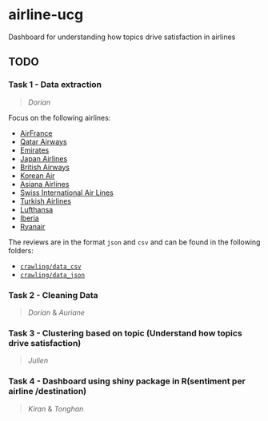 # airline-ucg
Dashboard for understanding how topics drive satisfaction in airlines

## TODO

### Task 1 - Data extraction

> *Dorian*

Focus on the following airlines:
- [AirFrance](https://www.tripadvisor.com/Airline_Review-d8729003-Reviews-Air-France) 
- [Qatar Airways](https://www.tripadvisor.com/Airline_Review-d8729134-Reviews-Qatar-Airways)
- [Emirates](https://www.tripadvisor.com/Airline_Review-d8729069-Reviews-or520-Emirates)
- [Japan Airlines](https://www.tripadvisor.com/Airline_Review-d8729095-Reviews-Japan-Airlines-JAL)
- [British Airways](https://www.tripadvisor.com/Airline_Review-d8729039-Reviews-British-Airways)
- [Korean Air](https://www.tripadvisor.com/Airline_Review-d8729105-Reviews-or1030-Korean-Air)
- [Asiana Airlines](https://www.tripadvisor.com/Airline_Review-d8729024-Reviews-Asiana-Airlines)
- [Swiss International Air Lines](https://www.tripadvisor.com/Airline_Review-d8729160-Reviews-Swiss-International-Air-Lines-SWISS)
- [Turkish Airlines](https://www.tripadvisor.com/Airline_Review-d8729174-Reviews-Turkish-Airlines)
- [Lufthansa](https://www.tripadvisor.com/Airline_Review-d8729113-Reviews-Lufthansa)
- [Iberia](https://www.tripadvisor.com/Airline_Review-d8729089-Reviews-Iberia)
- [Ryanair](https://www.tripadvisor.com/Airline_Review-d8729141-Reviews-Ryanair)


The reviews are in the format `json` and `csv` and can be found in the following folders:
- [`crawling/data_csv`](crawling/data_csv)
- [`crawling/data_json`](crawling/data_json)

### Task 2 - Cleaning Data 
> *Dorian* & *Auriane*

### Task 3 - Clustering based on topic (Understand how topics drive satisfaction)
> *Julien*

### Task 4 - Dashboard using shiny package in R(sentiment per airline /destination)
> *Kiran* & *Tonghan*
